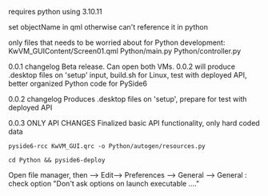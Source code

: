 requires python using 3.10.11

set objectName in qml otherwise can't reference it in python

only files that needs to be worried about for Python development:
KwVM_GUIContent/Screen01.qml
Python/main.py
Python/controller.py

0.0.1 changelog
Beta release. Can open both VMs. 0.0.2 will produce .desktop files on 'setup' input, build.sh for Linux, test with deployed API, better organized Python code for PySide6

0.0.2 changelog
Produces .desktop files on 'setup', prepare for test with deployed API

0.0.3 ONLY API CHANGES
Finalized basic API functionality, only hard coded data

`pyside6-rcc KwVM_GUI.qrc -o Python/autogen/resources.py`

`cd Python && pyside6-deploy`

Open file manager, then --> Edit--> Preferences --> General --> General : check option "Don't ask options on launch executable ...."
